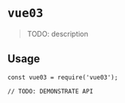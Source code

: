 # `vue03`

> TODO: description

## Usage

```
const vue03 = require('vue03');

// TODO: DEMONSTRATE API
```
